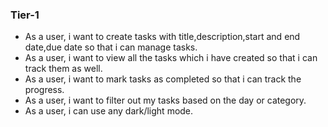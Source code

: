 ### Tier-1
- As a user, i want to create tasks with title,description,start and end date,due date so that i can manage tasks.
- As a user, i want to view all the tasks which i have created so that i can track them as well.
- As a user, i want to mark tasks as completed so that i can track the progress.
- As a user, i want to filter out my tasks based on the day or category.
- As a user, i can use any dark/light mode.